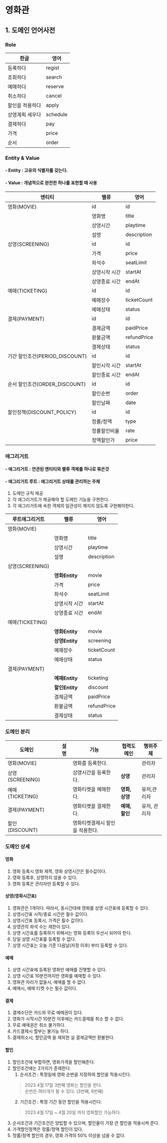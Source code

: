 # 영화관

## 1. 도메인 언어사전

### Role
| 한글       | 영어       |
|----------|----------|
| 등록하다     | regist   |
| 조회하다     | search   |
| 예매하다     | reserve  |
| 취소하다     | cancel   |
| 할인을 적용하다 | apply    |
| 상영계획 세우다 | schedule |
| 결제하다     | pay      |
| 가격       | price    |
| 순서       | order    |

### Entity & Value
#### - Entity : 고유의 식별자를 갖는다.
#### - Value : 개념적으로 완전한 하나를 표현할 때 사용
| 엔티티                     | 밸류      | 영어         |
|-------------------------|---------|------------|
| 영화(MOVIE)               | id      | id         |
|                         | 영화명     | title      |
|                         | 상영시간    | playtime   |
|                         | 설명      | description |
| 상영(SCREENING)           | id      | id         |
|                         | 가격      | price      |
|                         | 좌석수     | seatLimit  |
|                         | 상영시작 시간 | startAt    |
|                         | 상영종료 시간 | endAt      |
| 예매(TICKETING)           | id      | id         |
|                         | 예매장수    | ticketCount |
|                         | 예매상태    | status     |
| 결제(PAYMENT)             | id      | id         |
|                         | 결제금액    | paidPrice  |
|                         | 환불금액    | refundPrice |
|                         | 결제상태    | status     |
| 기간 할인조건(PERIOD_DISCOUNT) | id      | id         |
|                         | 할인시작 시간 | startAt    |
|                         | 할인종료 시간 | endAt      |
| 순서 할인조건(ORDER_DISCOUNT) | id      | id         |
|                         | 할인순번    | order      |
|                         | 할인날짜    | date       |
| 할인정책(DISCOUNT_POLICY)   | id      | id         |
|                         | 정률/정액   | type       |
|                         | 정률할인비율  | rate       |
|                         | 정액할인가   | price      |


### 애그리거트
#### - 애그리거트 : 연관된 엔티티와 밸류 객체를 하나로 묶은것
#### - 애그리거트 루트 : 애그리거트 상태를 관리하는 주체
1. 도메인 규칙 제공  
2. 각 애그리거트가 제공해야 할 도메인 기능을 구현한다.  
3. 각 애그리거트에 속한 객체의 일관성이 깨지지 않도록 구현해야한다.

| 루트애그리거트       | 밸류           | 영어          |
|---------------|--------------|-------------|
| 영화(MOVIE)     |              |             |
|               | 영화명          | title       |
|               | 상영시간         | playtime    |
|               | 설명           | description |
| 상영(SCREENING) |              |             |
|               | **영화Entity** | movie       |
|               | 가격           | price       |
|               | 좌석수          | seatLimit   |
|               | 상영시작 시간      | startAt     |
|               | 상영종료 시간      | endAt       |
| 예매(TICKETING) |              |             |
|               | **영화Entity**     | movie       |
|               | **상영Entity**     | screening   |
|               | 예매장수         | ticketCount |
|               | 예매상태         | status      |
| 결제(PAYMENT)   |              |             |
|               | **예매Entity**     | ticketing |
|               | **할인Entity**     | discount    |
|               | 결제금액         | paidPrice   |
|               | 환불금액         | refundPrice |
|               | 결제상태         | status      |


### 도메인 분리
| 도메인          |                |              | 설명  | 기능                | 협력도메인            | 행위주체    |
|--------------|--------------|-------------|-----|-------------------|------------------|---------|
| 영화(MOVIE)    |              |            |     | 영화를 등록한다.         |                  | 관리자     |
| 상영(SCREENING) |              |            |     | 상영시간을 등록한다.       | **상영**           | 관리자     |
| 예매(TICKETING) |              |            |     | 영화티켓을 예매한다.       | **영화, 상영** | 유저,관리자  |
| 결제(PAYMENT)  |              |            |     | 영화티켓을 결제한다.       | **예매, 할인**       | 유저, 관리자 |
| 할인(DISCOUNT) |              |            |     | 영화티켓결제시 할인을 적용한다. |                  |      |



### 도메인 상세
#### 영화
1. 영화 등록시 영화 제목, 영화 상영시간은 필수값이다. 
2. 영화 등록후, 상영하지 않을 수 있다.
3. 영화 등록은 관리자만 등록할 수 있다.

#### 상영(영화시간표)
1. 영화관은 1개이다. 따라서, 동시간대에 영화를 상영 시간표에 등록할 수 있다.
2. 상영시간표 시작/종료 시간은 필수 값이다. 
3. 상영시간표 등록시, 가격은 필수 값이다.
4. 상영관의 좌석 수는 제한이 있다.
5. 상영 시간표를 등록하기 위해서는 영화 등록이 우선시 되어야 한다.
6. 당일 상영 시간표를 등록할 수 없다.
7. 상영 시간표는 오늘 기준 다음날(자정 이후) 부터 등록할 수 있다.

#### 예매
1. 상영 시간표에 등록된 영화만 예매를 진행할 수 있다.
2. 상영 시간표 10분전까지만 영화를 예매할 수 있다.
3. 영화관 자리가 없을시, 예매를 할 수 없다.
4. 예매시, 예매 티켓 수는 필수 값이다.

#### 결제
1. 결제수단은 카드와 무료 예매권이 있다.
2. 영화가 시작시간 10분전 이후에는 카드결제를 취소 할 수 없다.
3. 무료 예매권은 취소 불가하다.
4. 카드결제시 할부는 불가능 하다.
5. 결제취소시, 할인금액 을 제외한 실 결제금액만 환불한다.

#### 할인
1. 할인조건에 부합하면, 영화가격을 할인해준다.
2. 할인조건에는 2가지가 존재한다.
   1. 순서조건 : 특정일에 영화 순번을 지정하여 할인을 적용시킨다.
    > 2023 4월 17일 3번째 영화는 할인을 한다.  
      순번은 여러개가 될 수 있다. (3번째, 6번째)
   2. 기간조건 : 특정 기간 동안 할인을 적용시킨다.
    > 2023 4월 17일 ~ 4월 20일 까지 영화할인 가능하다.
3. 순서조건과 기간조건은 양립할 수 있으며, 할인율이 가장 큰 할인을 적용시켜 준다.
4. 가격할인정책은 정률/정액 할인이 있다.
5. 정률/정액 할인의 경우, 영화 가격의 50% 이상을 넘을 수 없다.
